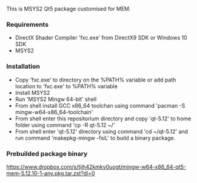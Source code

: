 This is MSYS2 Qt5 package customised for MEM.

### Requirements ###
 - DirectX Shader Compiler 'fxc.exe' from DirectX9 SDK or Windows 10 SDK
 - MSYS2

### Installation ###
 - Copy 'fxc.exe' to directory on the %PATH% variable or add path location to 'fxc.exe' to %PATH% variable
 - Install MSYS2
 - Run 'MSYS2 Mingw 64-bit' shell
 - From shell install GCC x86_64 toolchan using command 'pacman -S mingw-w64-x86_64-toolchain'
 - From shell enter this repositorium directory and copy 'qt-5.12' to home folder using command 'cp -R qt-5.12 ~/'
 - From shell enter 'qt-5.12' directory using command 'cd ~/qt-5.12' and run command 'makepkg-mingw -fsiL' to build a binary package.

### Prebuilded package binary ###

https://www.dropbox.com/s/tijh42kmky0uogt/mingw-w64-x86_64-qt5-mem-5.12.10-1-any.pkg.tar.zst?dl=0
